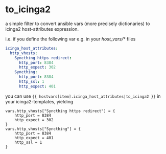 to_icinga2
==========

a simple filter to convert ansible vars (more precisely dictionaries) to icinga2 host-attributes expression.

i.e. if you define the following var e.g. in your *host_vars/** files

```yaml
icinga_host_attributes:
  http_vhosts:
    Syncthing https redirect:
      http_port: 8384
      http_expect: 302
    Syncthing:
      http_port: 8384
      http_ssl: 1
      http_expect: 401
```

you can use ```{{ hostvars[item].icinga_host_attributes|to_icinga2 }}``` in your icinga2-templates, yielding

    vars.http_vhosts["Syncthing https redirect"] = {
        http_port = 8384
        http_expect = 302
    }
    vars.http_vhosts["Syncthing"] = {
        http_port = 8384
        http_expect = 401
        http_ssl = 1
    }
